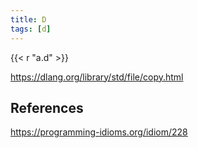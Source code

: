 ```yaml
---
title: D
tags: [d]
---
```


{{< r "a.d" >}}

<https://dlang.org/library/std/file/copy.html>

## References

<https://programming-idioms.org/idiom/228>
